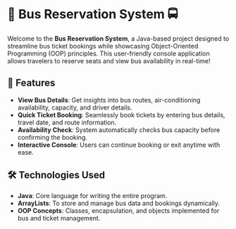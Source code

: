 # 🚌 Bus Reservation System 🚍

Welcome to the **Bus Reservation System**, a Java-based project designed to streamline bus ticket bookings while showcasing Object-Oriented Programming (OOP) principles. This user-friendly console application allows travelers to reserve seats and view bus availability in real-time!

## 🌟 Features

- **View Bus Details**: Get insights into bus routes, air-conditioning availability, capacity, and driver details.
- **Quick Ticket Booking**: Seamlessly book tickets by entering bus details, travel date, and route information.
- **Availability Check**: System automatically checks bus capacity before confirming the booking.
- **Interactive Console**: Users can continue booking or exit anytime with ease.

## 🛠️ Technologies Used

- **Java**: Core language for writing the entire program.
- **ArrayLists**: To store and manage bus data and bookings dynamically.
- **OOP Concepts**: Classes, encapsulation, and objects implemented for bus and ticket management.


